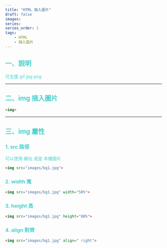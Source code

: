 ```yaml
---
title: "HTML 插入圖片"
draft: false
images:
series: 
series_order: 1
tags:
    - HTML
    - 插入圖片
---
```


<font color = "#48d1cc">

## 一、說明

可支援 gif jpg png

---
## 二、img 插入圖片

```html
<img>
```

---
## 三、img 屬性

### 1. src 路徑

可以使用 網址 或是 本機圖片

```html
<img src="images/bg1.jpg">
```

### 2. width 寬

```html
<img src="images/bg1.jpg" width="50%">
```

### 3. height 高

```html
<img src="images/bg1.jpg" height="80%">
```

### 4. align 對齊

```html
<img src="images/bg1.jpg" align=" right">
```